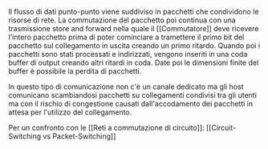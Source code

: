 Il flusso di dati punto-punto viene suddiviso in pacchetti che condividono le risorse di rete.
La commutazione del pacchetto poi continua con una trasmissione store and forward nella quale il [[Commutatore]] deve ricevere l'intero pacchetto prima di poter cominciare a tramettere il primo bit del pacchetto sul collegamento in uscita creando un primo ritardo.
Quando poi i pacchetti sono stati processati e indirizzati, vengono inseriti in una coda buffer di output creando altri ritardi in coda.
Date poi le dimensioni finite del buffer è possibile la perdita di pacchetti.

In questo tipo di comunicazione non c'è un canale dedicato ma gli host comunicano scambiandosi pacchetti su collegamenti condivisi tra gli utenti ma con il rischio di congestione causati dall'accodamento dei pacchetti in attesa per l'utilizzo del collegamento.

Per un confronto con le [[Reti a commutazione di circuito]]: [[Circuit-Switching vs Packet-Switching]]